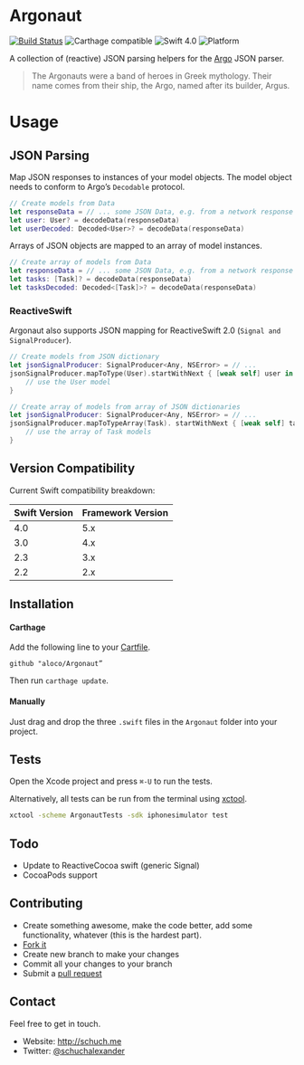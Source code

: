# Argonaut

[![Build Status](https://travis-ci.org/aschuch/Argonaut.svg)](https://travis-ci.org/aschuch/Argonaut)
![Carthage compatible](https://img.shields.io/badge/Carthage-compatible-4BC51D.svg?style=flat)
![Swift 4.0](https://img.shields.io/badge/Swift-4.0-orange.svg)
![Platform](https://img.shields.io/badge/platform-iOS%20%7C%20watchOS%20%7C%20tvOS-lightgrey.svg)

A collection of (reactive) JSON parsing helpers for the [Argo](https://github.com/thoughtbot/Argo) JSON parser.

> The Argonauts were a band of heroes in Greek mythology. Their name comes from their ship, the Argo, named after its builder, Argus.

# Usage

## JSON Parsing

Map JSON responses to instances of your model objects. The model object needs to conform to Argo’s `Decodable` protocol.

```swift
// Create models from Data
let responseData = // ... some JSON Data, e.g. from a network response
let user: User? = decodeData(responseData)
let userDecoded: Decoded<User>? = decodeData(responseData)
```

Arrays of JSON objects are mapped to an array of model instances.

```swift
// Create array of models from Data
let responseData = // ... some JSON Data, e.g. from a network response
let tasks: [Task]? = decodeData(responseData)
let tasksDecoded: Decoded<[Task]>? = decodeData(responseData)
```

### ReactiveSwift

Argonaut also supports JSON mapping for ReactiveSwift 2.0 (`Signal and SignalProducer`).

```swift
// Create models from JSON dictionary
let jsonSignalProducer: SignalProducer<Any, NSError> = // ...
jsonSignalProducer.mapToType(User).startWithNext { [weak self] user in
    // use the User model
}

// Create array of models from array of JSON dictionaries
let jsonSignalProducer: SignalProducer<Any, NSError> = // ...
jsonSignalProducer.mapToTypeArray(Task). startWithNext { [weak self] tasks in
    // use the array of Task models
}
```

## Version Compatibility

Current Swift compatibility breakdown:

| Swift Version | Framework Version |
| ------------- | ----------------- |
| 4.0           | 5.x               |
| 3.0           | 4.x               |
| 2.3           | 3.x               |
| 2.2           | 2.x               |

[all releases]: https://github.com/aschuch/Argonaut/releases

## Installation

#### Carthage

Add the following line to your [Cartfile](https://github.com/Carthage/Carthage/blob/master/Documentation/Artifacts.md#cartfile).

```
github "aloco/Argonaut”
```

Then run `carthage update`.

#### Manually

Just drag and drop the three `.swift` files in the `Argonaut` folder into your project.

## Tests

Open the Xcode project and press `⌘-U` to run the tests.

Alternatively, all tests can be run from the terminal using [xctool](https://github.com/facebook/xctool).

```bash
xctool -scheme ArgonautTests -sdk iphonesimulator test
```

## Todo

* Update to ReactiveCocoa swift (generic Signal)
* CocoaPods support

## Contributing

* Create something awesome, make the code better, add some functionality,
  whatever (this is the hardest part).
* [Fork it](http://help.github.com/forking/)
* Create new branch to make your changes
* Commit all your changes to your branch
* Submit a [pull request](http://help.github.com/pull-requests/)


## Contact

Feel free to get in touch.

* Website: <http://schuch.me>
* Twitter: [@schuchalexander](http://twitter.com/schuchalexander)